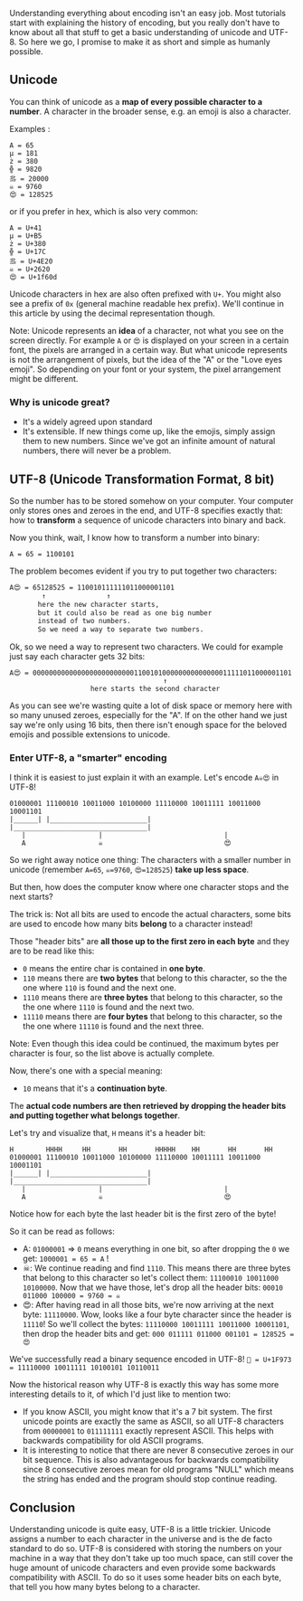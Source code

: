 Understanding everything about encoding isn't an easy job. Most tutorials start with explaining the history of encoding, but you really don't have to know about all that stuff to get a basic understanding of unicode and UTF-8. So here we go, I promise to make it as short and simple as humanly possible.

## Unicode

You can think of unicode as a **map of every possible character to a number**. A character in the broader sense, e.g. an emoji is also a character.

Examples :

```
A = 65
µ = 181
ż = 380
╬ = 9820
丠 = 20000
☠ = 9760
😍 = 128525
```

or if you prefer in hex, which is also very common:

```
A = U+41
µ = U+B5
ż = U+380
╬ = U+17C
丠 = U+4E20
☠ = U+2620
😍 = U+1f60d
```

Unicode characters in hex are also often prefixed with `U+`. You might also see a prefix of `0x` (general machine readable hex prefix). We'll continue in this article by using the decimal representation though.

Note: Unicode represents an **idea** of a character, not what you see on the screen directly. For example `A` or `😍` is displayed on your screen in a certain font, the pixels are arranged in a certain way.
But what unicode represents is not the arrangement of pixels, but the idea of the "A" or the "Love eyes emoji". So depending on your font or your system,
the pixel arrangement might be different.

### Why is unicode great?

- It's a widely agreed upon standard
- It's extensible. If new things come up, like the emojis, simply assign them to new numbers. Since we've got an infinite amount of natural numbers, there will never be a problem.

## UTF-8 (Unicode Transformation Format, 8 bit)

So the number has to be stored somehow on your computer. Your computer only stores ones and zeroes in the end,
and UTF-8 specifies exactly that: how to **transform** a sequence of unicode characters into binary and back.

Now you think, wait, I know how to transform a number into binary:

```
A = 65 = 1100101
```

The problem becomes evident if you try to put together two characters:

```html
A😍 = 65128525 = 110010111111011000001101
        ↑               ↑
       here the new character starts,
       but it could also be read as one big number
       instead of two numbers.
       So we need a way to separate two numbers.
```

Ok, so we need a way to represent two characters. We could for example just say each character gets 32 bits:

```
A😍 = 0000000000000000000000000110010100000000000000011111011000001101
                                      ↑
                    here starts the second character
```

As you can see we're wasting quite a lot of disk space or memory here with so many unused zeroes, especially for the "A".
If on the other hand we just say we're only using 16 bits, then there isn't enough space for the beloved emojis and possible extensions to unicode.

### Enter UTF-8, a "smarter" encoding

I think it is easiest to just explain it with an example. Let's encode `A☠😍` in UTF-8!

```
01000001 11100010 10011000 10100000 11110000 10011111 10011000 10001101
|______| |________________________| |_________________________________|
   |                  |                              |
   A                  ☠                              😍
```

So we right away notice one thing: The characters with a smaller number in unicode (remember `A=65`, `☠=9760`, `😍=128525`) **take up less space**.

But then, how does the computer know where one character stops and the next starts?

The trick is: Not all bits are used to encode the actual characters, some bits are used to encode how many bits **belong** to a character instead!

Those "header bits" are **all those up to the first zero in each byte** and they are to be read like this:

- `0` means the entire char is contained in **one byte**.
- `110` means there are **two bytes** that belong to this character, so the the one where `110` is found and the next one.
- `1110` means there are **three bytes** that belong to this character, so the the one where `1110` is found and the next two.
- `11110` means there are **four bytes** that belong to this character, so the the one where `11110` is found and the next three.

Note: Even though this idea could be continued, the maximum bytes per character is four, so the list above is actually complete.

Now, there's one with a special meaning:

- `10` means that it's a **continuation byte**.

The **actual code numbers are then retrieved by dropping the header bits and putting together what belongs together**.

Let's try and visualize that, `H` means it's a header bit:

```
H        HHHH     HH       HH       HHHHH    HH       HH       HH
01000001 11100010 10011000 10100000 11110000 10011111 10011000 10001101
|______| |________________________| |_________________________________|
   |                  |                              |
   A                  ☠                              😍
```

Notice how for each byte the last header bit is the first zero of the byte!

So it can be read as follows:

- A: `01000001` => `0` means everything in one bit, so after dropping the `0` we get: `1000001 = 65 = A` !
- ☠: We continue reading and find `1110`. This means there are three bytes that belong to this character so let's collect them: `11100010 10011000 10100000`. Now that we have those, let's drop all the header bits: `00010 011000 100000 = 9760 = ☠`
- 😍: After having read in all those bits, we're now arriving at the next byte: `11110000`. Wow, looks like a four byte character since the header is `11110`! So we'll collect the bytes: `11110000 10011111 10011000 10001101`, then drop the header bits and get: `000 011111 011000 001101 = 128525 = 😍`

We've successfully read a binary sequence encoded in UTF-8! `🥳 = U+1F973 = 11110000 10011111 10100101 10110011`

Now the historical reason why UTF-8 is exactly this way has some more interesting details to it, of which I'd just like to mention two:

- If you know ASCII, you might know that it's a 7 bit system. The first unicode points are exactly the same as ASCII, so all UTF-8 characters from `00000001` to `011111111` exactly represent ASCII. This helps with backwards compatibility for old ASCII programs.
- It is interesting to notice that there are never 8 consecutive zeroes in our bit sequence. This is also advantageous for backwards compatibility since 8 consecutive zeroes mean for old programs "NULL" which means the string has ended and the program should stop continue reading.

## Conclusion

Understanding unicode is quite easy, UTF-8 is a little trickier. Unicode assigns a number to each character in the universe and is the de facto standard to do so. UTF-8 is considered with storing the numbers on your machine in a way that they don't take up too much space, can still cover the huge amount of unicode characters and even provide some backwards compatibility with ASCII. To do so it uses some header bits on each byte, that tell you how many bytes belong to a character.